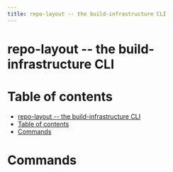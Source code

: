 ```yaml
---
title: repo-layout -- the build-infrastructure CLI
---
```


# repo-layout -- the build-infrastructure CLI

# Table of contents

<!-- toc -->
* [repo-layout -- the build-infrastructure CLI](#repo-layout----the-build-infrastructure-cli)
* [Table of contents](#table-of-contents)
* [Commands](#commands)
<!-- tocstop -->

# Commands

<!-- commands -->

<!-- commandsstop -->
